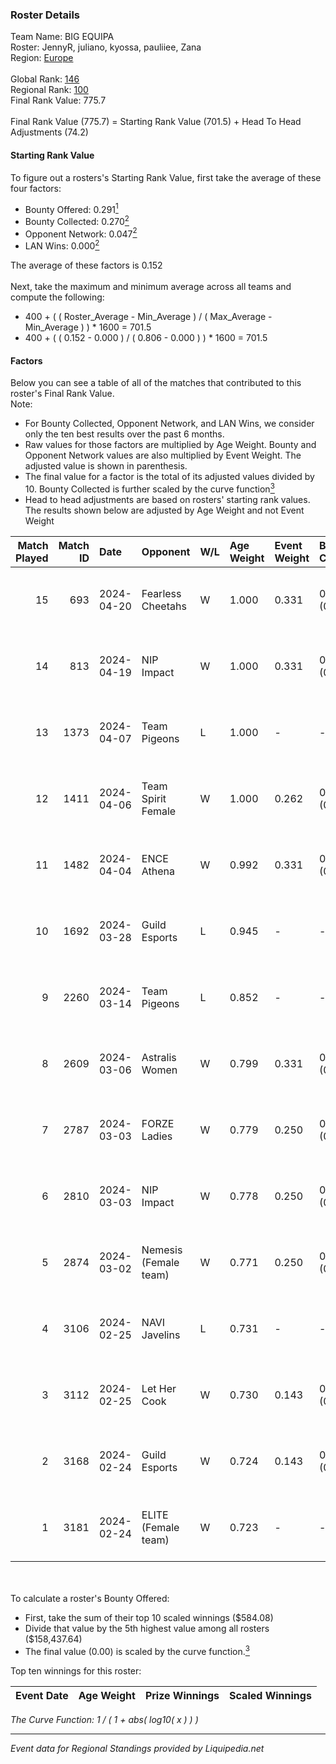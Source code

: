 ### Roster Details<br />
Team Name: BIG EQUIPA<br />
Roster: JennyR, juliano, kyossa, pauliiee, Zana<br />
Region: [Europe]( ../standings_europe.md)<br />
<br />
Global Rank: [146](../standings_global.md)<br />
Regional Rank: [100]( ../standings_europe.md)<br />
Final Rank Value:  775.7<br />
<br />
Final Rank Value (775.7) = Starting Rank Value (701.5) + Head To Head Adjustments (74.2)<br />

#### Starting Rank Value<br />
To figure out a rosters's Starting Rank Value, first take the average of these four factors:<br />
- Bounty Offered: 0.291[<sup>1</sup>](#table2)
- Bounty Collected: 0.270[<sup>2</sup>](#table1)
- Opponent Network: 0.047[<sup>2</sup>](#table1)
- LAN Wins: 0.000[<sup>2</sup>](#table1)

The average of these factors is 0.152<br />
<br />
Next, take the maximum and minimum average across all teams and compute the following:<br />
- 400 + ( ( Roster_Average - Min_Average ) / ( Max_Average - Min_Average ) ) * 1600 = 701.5
- 400 + ( ( 0.152 - 0.000 ) / ( 0.806 - 0.000 ) ) * 1600 = 701.5


#### Factors<br />
Below you can see a table of all of the matches that contributed to this roster's Final Rank Value.<br />
Note:<br />

- For Bounty Collected, Opponent Network, and LAN Wins, we consider only the ten best results over the past 6 months.
- Raw values for those factors are multiplied by Age Weight. Bounty and Opponent Network values are also multiplied by Event Weight. The adjusted value is shown in parenthesis.
- The final value for a factor is the total of its adjusted values divided by 10. Bounty Collected is further scaled by the curve function[<sup>3</sup>](#curveFunction)
- Head to head adjustments are based on rosters' starting rank values. The results shown below are adjusted by Age Weight and not Event Weight
<span id="table1"></span><br />


| Match Played | Match ID | Date       | Opponent              | W/L | Age Weight | Event Weight | Bounty Collected | Opponent Network | LAN Wins  | H2H Adj. | Roster                                  |
| -: | -: | :- | :- | :- | :- | :- | :- | :- | :- | -: | :- |
|           15 |      693 | 2024-04-20 | Fearless Cheetahs     | W   | 1.000      | 0.331        | 0.014 (0.004)    | 0.199 (0.066)    | 0 (0.000) |    14.31 | JennyR, juliano, kyossa, pauliiee, Zana |
|           14 |      813 | 2024-04-19 | NIP Impact            | W   | 1.000      | 0.331        | 0.011 (0.004)    | 0.344 (0.114)    | 0 (0.000) |    15.53 | JennyR, juliano, kyossa, pauliiee, Zana |
|           13 |     1373 | 2024-04-07 | Team Pigeons          | L   | 1.000      | -            | -                | -                | -         |    -9.39 | JennyR, juliano, kyossa, pauliiee, Zana |
|           12 |     1411 | 2024-04-06 | Team Spirit Female    | W   | 1.000      | 0.262        | 0.011 (0.003)    | 0.205 (0.054)    | 0 (0.000) |    13.00 | JennyR, juliano, kyossa, pauliiee, Zana |
|           11 |     1482 | 2024-04-04 | ENCE Athena           | W   | 0.992      | 0.331        | 0.009 (0.003)    | 0.244 (0.080)    | 0 (0.000) |    13.83 | JennyR, juliano, kyossa, pauliiee, Zana |
|           10 |     1692 | 2024-03-28 | Guild Esports         | L   | 0.945      | -            | -                | -                | -         |   -14.99 | JennyR, juliano, kyossa, pauliiee, Zana |
|            9 |     2260 | 2024-03-14 | Team Pigeons          | L   | 0.852      | -            | -                | -                | -         |    -8.75 | JennyR, juliano, kyossa, pauliiee, Zana |
|            8 |     2609 | 2024-03-06 | Astralis Women        | W   | 0.799      | 0.331        | 0.007 (0.002)    | 0.101 (0.027)    | 0 (0.000) |     8.81 | JennyR, juliano, kyossa, pauliiee, Zana |
|            7 |     2787 | 2024-03-03 | FORZE Ladies          | W   | 0.779      | 0.250        | 0.002 (0.000)    | 0.057 (0.011)    | 0 (0.000) |     8.99 | JennyR, juliano, kyossa, pauliiee, Zana |
|            6 |     2810 | 2024-03-03 | NIP Impact            | W   | 0.778      | 0.250        | 0.011 (0.002)    | 0.344 (0.067)    | 0 (0.000) |    11.86 | JennyR, juliano, kyossa, pauliiee, Zana |
|            5 |     2874 | 2024-03-02 | Nemesis (Female team) | W   | 0.771      | 0.250        | 0.000 (0.000)    | 0.051 (0.010)    | 0 (0.000) |     5.32 | JennyR, juliano, kyossa, pauliiee, Zana |
|            4 |     3106 | 2024-02-25 | NAVI Javelins         | L   | 0.731      | -            | -                | -                | -         |    -7.04 | JennyR, juliano, kyossa, pauliiee, Zana |
|            3 |     3112 | 2024-02-25 | Let Her Cook          | W   | 0.730      | 0.143        | 0.000 (0.000)    | 0.191 (0.020)    | 0 (0.000) |     6.93 | JennyR, juliano, kyossa, pauliiee, Zana |
|            2 |     3168 | 2024-02-24 | Guild Esports         | W   | 0.724      | 0.143        | 0.010 (0.001)    | 0.194 (0.020)    | 0 (0.000) |    12.31 | JennyR, juliano, kyossa, pauliiee, Zana |
|            1 |     3181 | 2024-02-24 | ELITE (Female team)   | W   | 0.723      | -            | -                | -                | -         |     3.51 | JennyR, juliano, kyossa, pauliiee, Zana |

<br />
<span id="table2"></span><br />
To calculate a roster's Bounty Offered:<br />

- First, take the sum of their top 10 scaled winnings ($584.08)
- Divide that value by the 5th highest value among all rosters ($158,437.64)
- The final value (0.00) is scaled by the curve function.[<sup>3</sup>](#curveFunction)

Top ten winnings for this roster:<br />

| Event Date | Age Weight | Prize Winnings | Scaled Winnings |
| :- | -: | :- | :- |


<span id="curveFunction"></span>_The Curve Function: 1 / ( 1 + abs( log10( x ) ) )_<br />

---
_Event data for Regional Standings provided by Liquipedia.net_<br />
